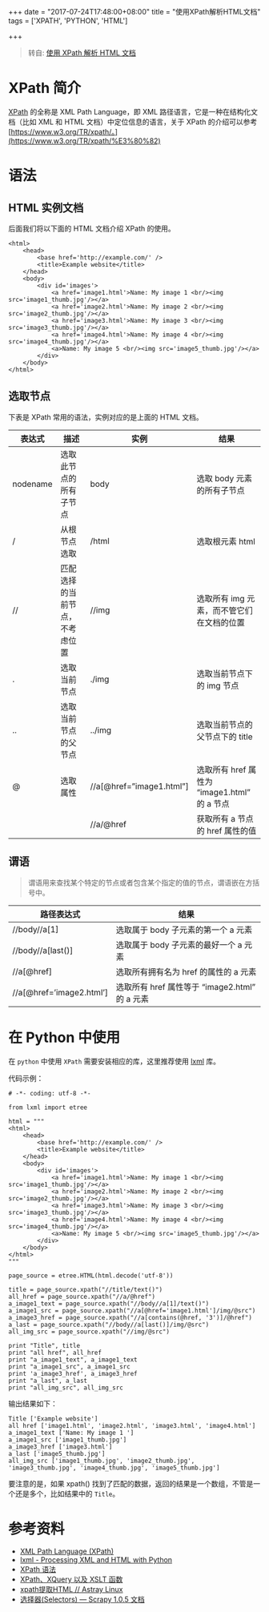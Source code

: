 +++
date = "2017-07-24T17:48:00+08:00"
title = "使用XPath解析HTML文档"
tags = ['XPATH', 'PYTHON', 'HTML']

+++

> 转自: [使用 XPath 解析 HTML 文档](http://funhacks.net/2016/05/08/%E4%BD%BF%E7%94%A8XPath%E8%A7%A3%E6%9E%90HTML%E6%96%87%E6%A1%A3/)

# XPath 简介

[XPath](https://www.w3.org/TR/xpath/) 的全称是 XML Path Language，即 XML 路径语言，它是一种在结构化文档（比如 XML 和 HTML 文档）中定位信息的语言，关于 XPath 的介绍可以参考 [https://www.w3.org/TR/xpath/。](https://www.w3.org/TR/xpath/%E3%80%82)

# 语法

## HTML 实例文档

后面我们将以下面的 HTML 文档介绍 XPath 的使用。

```
<html>
    <head>
        <base href='http://example.com/' />
        <title>Example website</title>
    </head>
    <body>
        <div id='images'>
            <a href='image1.html'>Name: My image 1 <br/><img src='image1_thumb.jpg'/></a>
            <a href='image2.html'>Name: My image 2 <br/><img src='image2_thumb.jpg'/></a>
            <a href='image3.html'>Name: My image 3 <br/><img src='image3_thumb.jpg'/></a>
            <a href='image4.html'>Name: My image 4 <br/><img src='image4_thumb.jpg'/></a>
            <a>Name: My image 5 <br/><img src='image5_thumb.jpg'/></a>
        </div>
    </body>
</html>
```

## 选取节点

下表是 XPath 常用的语法，实例对应的是上面的 HTML 文档。

| 表达式      | 描述              | 实例                       | 结果                                 |
| -------- | --------------- | ------------------------ | ---------------------------------- |
| nodename | 选取此节点的所有子节点     | body                     | 选取 body 元素的所有子节点                   |
| /        | 从根节点选取          | /html                    | 选取根元素 html                         |
| //       | 匹配选择的当前节点，不考虑位置 | //img                    | 选取所有 img 元素，而不管它们在文档的位置            |
| .        | 选取当前节点          | ./img                    | 选取当前节点下的 img 节点                    |
| ..       | 选取当前节点的父节点      | ../img                   | 选取当前节点的父节点下的 title                 |
| @        | 选取属性            | //a[@href=”image1.html”] | 选取所有 href 属性为 “image1.html” 的 a 节点 |
|          |                 | //a/@href                | 获取所有 a 节点的 href 属性的值               |

## 谓语

> 谓语用来查找某个特定的节点或者包含某个指定的值的节点，谓语嵌在方括号中。

| 路径表达式                    | 结果                                  |
| ------------------------ | ----------------------------------- |
| //body//a[1]             | 选取属于 body 子元素的第一个 a 元素              |
| //body//a[last()]        | 选取属于 body 子元素的最好一个 a 元素             |
| //a[@href]               | 选取所有拥有名为 href 的属性的 a 元素             |
| //a[@href=’image2.html’] | 选取所有 href 属性等于 “image2.html” 的 a 元素 |

# 在 Python 中使用

在 `python` 中使用 `XPath` 需要安装相应的库，这里推荐使用 [lxml](http://lxml.de/) 库。

代码示例：

```
# -*- coding: utf-8 -*-

from lxml import etree

html = """
<html>
    <head>
        <base href='http://example.com/' />
        <title>Example website</title>
    </head>
    <body>
        <div id='images'>
            <a href='image1.html'>Name: My image 1 <br/><img src='image1_thumb.jpg'/></a>
            <a href='image2.html'>Name: My image 2 <br/><img src='image2_thumb.jpg'/></a>
            <a href='image3.html'>Name: My image 3 <br/><img src='image3_thumb.jpg'/></a>
            <a href='image4.html'>Name: My image 4 <br/><img src='image4_thumb.jpg'/></a>
            <a>Name: My image 5 <br/><img src='image5_thumb.jpg'/></a>
        </div>
    </body>
</html>
"""

page_source = etree.HTML(html.decode('utf-8'))

title = page_source.xpath("//title/text()")
all_href = page_source.xpath("//a/@href")
a_image1_text = page_source.xpath("//body//a[1]/text()")
a_image1_src = page_source.xpath("//a[@href='image1.html']/img/@src")
a_image3_href = page_source.xpath("//a[contains(@href, '3')]/@href")
a_last = page_source.xpath("//body//a[last()]/img/@src")
all_img_src = page_source.xpath("//img/@src")

print "Title", title
print "all href", all_href
print "a_image1_text", a_image1_text
print "a_image1_src", a_image1_src
print 'a_image3_href', a_image3_href
print "a_last", a_last
print "all_img_src", all_img_src
```

输出结果如下：

```
Title ['Example website']
all href ['image1.html', 'image2.html', 'image3.html', 'image4.html']
a_image1_text ['Name: My image 1 ']
a_image1_src ['image1_thumb.jpg']
a_image3_href ['image3.html']
a_last ['image5_thumb.jpg']
all_img_src ['image1_thumb.jpg', 'image2_thumb.jpg', 'image3_thumb.jpg', 'image4_thumb.jpg', 'image5_thumb.jpg']
```

要注意的是，如果 xpath() 找到了匹配的数据，返回的结果是一个数组，不管是一个还是多个，比如结果中的 `Title`。

# 参考资料

- [XML Path Language (XPath)](https://www.w3.org/TR/xpath/)
- [lxml - Processing XML and HTML with Python](http://lxml.de/)
- [XPath 语法](http://www.w3school.com.cn/xpath/xpath_syntax.asp)
- [XPath、XQuery 以及 XSLT 函数](http://www.w3school.com.cn/xpath/xpath_functions.asp)
- [xpath提取HTML // Astray Linux](http://astraylinux.com/2014/08/21/server-xpath-pick-html/)
- [选择器(Selectors) — Scrapy 1.0.5 文档](http://scrapy-chs.readthedocs.io/zh_CN/1.0/topics/selectors.html)